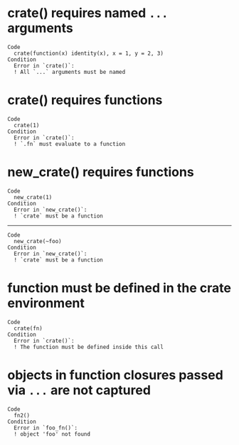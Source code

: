 # crate() requires named `...` arguments

    Code
      crate(function(x) identity(x), x = 1, y = 2, 3)
    Condition
      Error in `crate()`:
      ! All `...` arguments must be named

# crate() requires functions

    Code
      crate(1)
    Condition
      Error in `crate()`:
      ! `.fn` must evaluate to a function

# new_crate() requires functions

    Code
      new_crate(1)
    Condition
      Error in `new_crate()`:
      ! `crate` must be a function

---

    Code
      new_crate(~foo)
    Condition
      Error in `new_crate()`:
      ! `crate` must be a function

# function must be defined in the crate environment

    Code
      crate(fn)
    Condition
      Error in `crate()`:
      ! The function must be defined inside this call

# objects in function closures passed via `...` are not captured

    Code
      fn2()
    Condition
      Error in `foo_fn()`:
      ! object 'foo' not found

